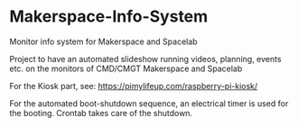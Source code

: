 # Makerspace-Info-System

Monitor info system for Makerspace and Spacelab

Project to have an automated slideshow running videos, planning, events etc. on the monitors of CMD/CMGT Makerspace and Spacelab

For the Kiosk part, see: <https://pimylifeup.com/raspberry-pi-kiosk/>

For the automated boot-shutdown sequence, an electrical timer is used for the booting. Crontab takes care of the shutdown.
